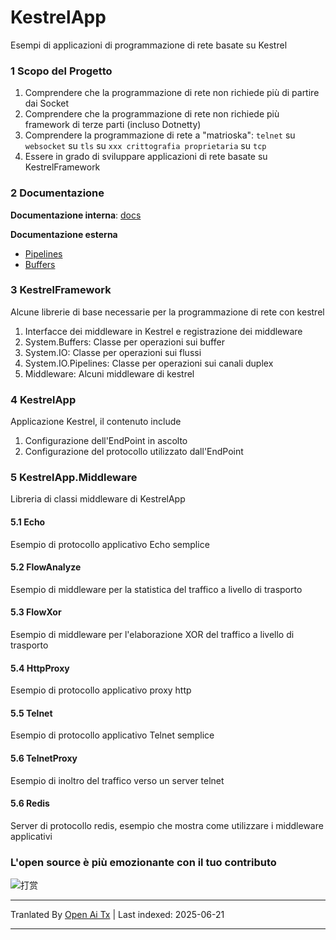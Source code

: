 # KestrelApp
Esempi di applicazioni di programmazione di rete basate su Kestrel

### 1 Scopo del Progetto
1. Comprendere che la programmazione di rete non richiede più di partire dai Socket
2. Comprendere che la programmazione di rete non richiede più framework di terze parti (incluso Dotnetty)
3. Comprendere la programmazione di rete a "matrioska": `telnet` su `websocket` su `tls` su `xxx crittografia proprietaria` su `tcp`
4. Essere in grado di sviluppare applicazioni di rete basate su KestrelFramework

### 2 Documentazione
**Documentazione interna**: [docs](https://raw.githubusercontent.com/xljiulang/KestrelApp/master/docs)

**Documentazione esterna**
* [Pipelines](https://learn.microsoft.com/zh-cn/dotnet/standard/io/pipelines)
* [Buffers](https://learn.microsoft.com/zh-cn/dotnet/standard/io/buffers)

### 3 KestrelFramework
Alcune librerie di base necessarie per la programmazione di rete con kestrel
1. Interfacce dei middleware in Kestrel e registrazione dei middleware
2. System.Buffers: Classe per operazioni sui buffer
3. System.IO: Classe per operazioni sui flussi
4. System.IO.Pipelines: Classe per operazioni sui canali duplex
5. Middleware: Alcuni middleware di kestrel

### 4 KestrelApp
Applicazione Kestrel, il contenuto include
1. Configurazione dell'EndPoint in ascolto
2. Configurazione del protocollo utilizzato dall'EndPoint

### 5 KestrelApp.Middleware
Libreria di classi middleware di KestrelApp
#### 5.1 Echo
Esempio di protocollo applicativo Echo semplice

#### 5.2 FlowAnalyze
Esempio di middleware per la statistica del traffico a livello di trasporto

#### 5.3 FlowXor
Esempio di middleware per l'elaborazione XOR del traffico a livello di trasporto

#### 5.4 HttpProxy
Esempio di protocollo applicativo proxy http

#### 5.5 Telnet
Esempio di protocollo applicativo Telnet semplice

#### 5.6 TelnetProxy
Esempio di inoltro del traffico verso un server telnet

#### 5.6 Redis
Server di protocollo redis, esempio che mostra come utilizzare i middleware applicativi

### L'open source è più emozionante con il tuo contributo
![打赏](https://raw.githubusercontent.com/xljiulang/KestrelApp/master/reward.png)

---

Tranlated By [Open Ai Tx](https://github.com/OpenAiTx/OpenAiTx) | Last indexed: 2025-06-21

---